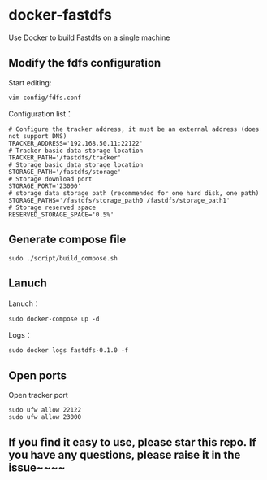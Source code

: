 # docker-fastdfs
Use Docker to build Fastdfs on a single machine

## Modify the fdfs configuration

Start editing:
```shell
vim config/fdfs.conf
```

Configuration list：
```shell
# Configure the tracker address, it must be an external address (does not support DNS)
TRACKER_ADDRESS='192.168.50.11:22122'
# Tracker basic data storage location
TRACKER_PATH='/fastdfs/tracker'
# Storage basic data storage location
STORAGE_PATH='/fastdfs/storage'
# Storage download port
STORAGE_PORT='23000'
# storage data storage path (recommended for one hard disk, one path)
STORAGE_PATHS='/fastdfs/storage_path0 /fastdfs/storage_path1'
# Storage reserved space
RESERVED_STORAGE_SPACE='0.5%'
```

## Generate compose file
```shell
sudo ./script/build_compose.sh
```

## Lanuch
Lanuch：
```shell
sudo docker-compose up -d
```

Logs：
```shell
sudo docker logs fastdfs-0.1.0 -f
```

## Open ports

Open tracker port
```shell
sudo ufw allow 22122
sudo ufw allow 23000
```

## If you find it easy to use, please star this repo. If you have any questions, please raise it in the issue~~~~
